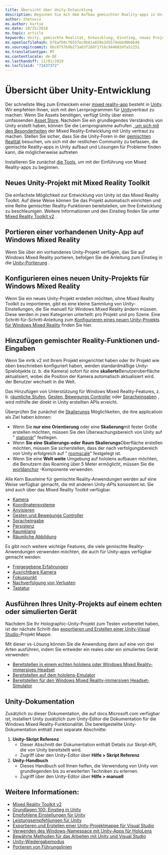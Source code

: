 ```yaml
---
title: Übersicht über Unity-Entwicklung
description: Beginnen Sie mit dem Aufbau gemischter Reality-apps in Unity.
author: thetuvix
ms.author: kurtie
ms.date: 10/25/2018
ms.topic: article
keywords: Unity, gemischte Realität, Entwicklung, Einstieg, neues Projekt, portieren, Funktion, Kamera, Simulation, Emulation, Dokumentation
ms.openlocfilehash: b78afb0cf6557ec9b61a029e2d557debbd0b6b46
ms.sourcegitcommit: 6bc6757b9b273a63f260f1716c944603dfa51151
ms.translationtype: MT
ms.contentlocale: de-DE
ms.lasthandoff: 11/01/2019
ms.locfileid: "73437372"
---
```

# <a name="unity-development-overview"></a>Übersicht über Unity-Entwicklung

Der schnellste Weg zum Entwickeln einer [mixed reality-app](app-views.md) besteht in [Unity](https://unity.com). Wir empfehlen Ihnen, sich mit den Lernprogrammen für [Unity](https://unity3d.com/learn/tutorials)vertraut zu machen. Wenn Sie Assets benötigen, verfügt Unity über einen umfassenden [Asset Store](https://www.assetstore.unity3d.com/). Nachdem Sie ein grundlegendes Verständnis von Unity erstellt haben, können Sie die Lernprogramme aufrufen [, um sich mit den Besonderheiten](tutorials.md) der Mixed Reality-Entwicklung mit Unity vertraut zu machen. Stellen Sie sicher, dass Sie die Unity-Foren in der [gemischten Realität](https://forum.unity3d.com/forums/hololens.102/) besuchen, um sich mit der restlichen Community zu befassen, die gemischte Reality-apps in Unity aufbaut und Lösungen für Probleme finden kann, die möglicherweise auftreten

Installieren Sie zunächst [die Tools](install-the-tools.md), um mit der Einführung von Mixed Reality-apps zu beginnen. 

## <a name="new-unity-project-with-mixed-reality-toolkit"></a>Neues Unity-Projekt mit Mixed Reality Toolkit 

Die einfachste Möglichkeit zur Entwicklung von Unity ist das Mixed Reality Toolkit. Auf diese Weise können Sie das Projekt automatisch einrichten und eine Reihe gemischter Reality-Funktionen bereitstellen, um Ihre Entwicklung zu beschleunigen. Weitere Informationen und den Einstieg finden Sie unter [Mixed Reality Toolkit v2](mrtk-getting-started.md) . 

## <a name="porting-an-existing-unity-app-to-windows-mixed-reality"></a>Portieren einer vorhandenen Unity-App auf Windows Mixed Reality

Wenn Sie über ein vorhandenes Unity-Projekt verfügen, das Sie auf Windows Mixed Reality portieren, befolgen Sie die Anleitung zum Einstieg in die [Unity-Portierung](porting-guides.md) .

## <a name="configuring-new-unity-project-for-windows-mixed-reality"></a>Konfigurieren eines neuen Unity-Projekts für Windows Mixed Reality

Wenn Sie ein neues Unity-Projekt erstellen möchten, ohne Mixed Reality Toolkit zu importieren, gibt es eine kleine Sammlung von Unity-Einstellungen, die Sie manuell für Windows Mixed Reality ändern müssen. Diese werden in zwei Kategorien unterteilt: pro Projekt und pro Szene. Eine Schritt-für-Schritt-Anleitung zum [Konfigurieren eines neuen Unity-Projekts für Windows Mixed Reality](Configure-Unity-Project.md) finden Sie hier.

## <a name="adding-mixed-reality-capabilities-and-inputs"></a>Hinzufügen gemischter Reality-Funktionen und-Eingaben

Wenn Sie mrtk v2 mit Ihrem Projekt eingerichtet haben oder Ihr Projekt wie oben beschrieben konfiguriert haben, werden standardmäßige Unity-Spielobjekte (z. b. die Kamera) sofort für eine **skalierte**Benutzeroberfläche aktualisiert, wobei die Position der Kamera automatisch aktualisiert wird. der Benutzer wechselt in die Welt.

Das Hinzufügen von Unterstützung für Windows Mixed Reality-Features, z. b. [räumliche Stufen](coordinate-systems.md#spatial-coordinate-systems), [Gesten, Bewegungs Controller](gestures-and-motion-controllers-in-unity.md) oder [Spracheingaben](voice-input-in-unity.md) , wird mithilfe der direkt in Unity erstellten APIs erreicht. 

Überprüfen Sie zunächst die [Skalierungs](coordinate-systems.md) Möglichkeiten, die ihre applicatioin als Ziel haben können:
* Wenn Sie **nur eine Orientierung** oder eine **Skalierung**mit fester Größe erstellen möchten, müssen Sie den Überwachungsbereich von Unity auf " [stationär](coordinate-systems-in-unity.md#building-an-orientation-only-or-seated-scale-experience)" festlegen.
* Wenn **Sie eine Skalierungs-oder** **Raum Skalierungs**Oberfläche erstellen möchten, müssen Sie sicherstellen, dass der nach verfolgungsbereich von Unity erfolgreich auf " [roomscale](coordinate-systems-in-unity.md#building-an-orientation-only-or-seated-scale-experience)" festgelegt ist.
* Wenn Sie eine **Welt weite** Umgebung auf hololens aufbauen möchten, die Benutzern das Roaming über 5 Meter ermöglicht, müssen Sie die [worldanchor](coordinate-systems-in-unity.md#building-a-world-scale-experience) -Komponente verwenden.

Alle Kern Bausteine für gemischte Reality-Anwendungen werden auf eine Weise verfügbar gemacht, die mit anderen Unity-APIs konsistent ist. Sie sind auch über das Mixed Reality Toolkit verfügbar.
* [Kamera](camera-in-unity.md)
* [Koordinatensysteme](coordinate-systems-in-unity.md)
* [Anvisieren](gaze-in-unity.md)
* [Gesten und Bewegungs Controller](gestures-and-motion-controllers-in-unity.md)
* [Spracheingabe](voice-input-in-unity.md)
* [Persistenz](persistence-in-unity.md)
* [Raumklang](spatial-sound-in-unity.md)
* [Räumliche Abbildung](spatial-mapping-in-unity.md)

Es gibt noch weitere wichtige Features, die viele gemischte Reality-Anwendungen verwenden möchten, die auch für Unity-apps verfügbar gemacht werden:
* [Freigegebene Erfahrungen](shared-experiences-in-unity.md)
* [Ausrichtbare Kamera](locatable-camera-in-unity.md)
* [Fokuspunkt](focus-point-in-unity.md)
* [Nachverfolgung von Verlusten](tracking-loss-in-unity.md)
* [Tastatur](keyboard-input-in-unity.md)

## <a name="running-your-unity-project-on-a-real-or-simulated-device"></a>Ausführen Ihres Unity-Projekts auf einem echten oder simulierten Gerät

Nachdem Sie Ihr Holographic-Unity-Projekt zum Testen vorbereitet haben, ist der nächste Schritt das [exportieren und Erstellen einer Unity-Visual Studio-](exporting-and-building-a-unity-visual-studio-solution.md)Projekt Mappe.

Mit dieser vs-Lösung können Sie die Anwendung dann auf eine von drei Arten ausführen, indem Sie entweder ein reales oder ein simuliertes Gerät verwenden:
* [Bereitstellen in einem echten hololens oder Windows Mixed Reality-immersives Headset](using-visual-studio.md)
* [Bereitstellen auf dem hololens-Emulator](using-the-hololens-emulator.md)
* [Bereitstellen für den Windows Mixed Reality-immersiven Headset-Simulator](using-the-windows-mixed-reality-simulator.md)

## <a name="unity-documentation"></a>Unity-Dokumentation

Zusätzlich zu dieser Dokumentation, die auf docs.Microsoft.com verfügbar ist, installiert Unity zusätzlich zum Unity-Editor die Dokumentation für die Windows Mixed Reality-Funktionalität. Die bereitgestellte Unity-Dokumentation enthält zwei separate Abschnitte:
1. **Unity-Skript Referenz**
    * Dieser Abschnitt der Dokumentation enthält Details zur Skript-API, die von Unity bereitstellt wird.
    * Zugriff über den Unity-Editor über **Hilfe > Skript Referenz**
2. **Unity-Handbuch**
    * Dieses Handbuch soll Ihnen helfen, die Verwendung von Unity von grundlegenden bis zu erweiterten Techniken zu erlernen.
    * Zugriff über den Unity-Editor über **Hilfe > manuell**

## <a name="see-also"></a>Weitere Informationen:
* [Mixed Reality Toolkit v2](mrtk-getting-started.md)
* [Grundlagen 100: Einstieg in Unity](holograms-100.md)
* [Empfohlene Einstellungen für Unity](recommended-settings-for-unity.md)
* [Leistungsempfehlungen für Unity](performance-recommendations-for-unity.md)
* [Exportieren und Erstellen einer Unity-Projektmappe für Visual Studio](exporting-and-building-a-unity-visual-studio-solution.md)
* [Verwenden des Windows-Namespace mit Unity-Apps für HoloLens](using-the-windows-namespace-with-unity-apps-for-hololens.md)
* [Bewährte Methoden für das Arbeiten mit Unity und Visual Studio](best-practices-for-working-with-unity-and-visual-studio.md)
* [Unity-Wiedergabemodus](unity-play-mode.md)
* [Portieren von Führungslinien](porting-guides.md)
